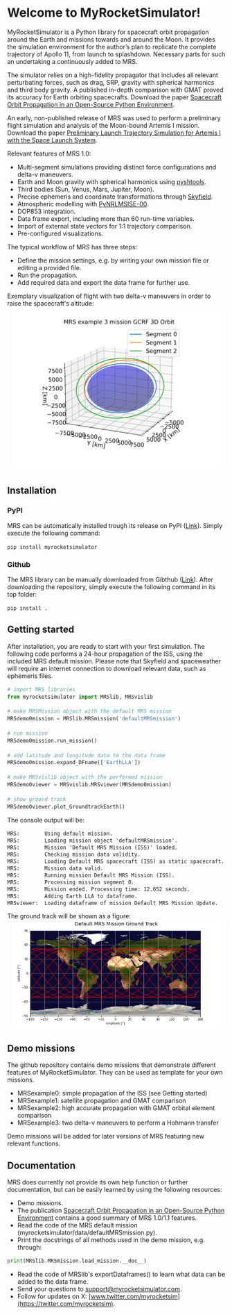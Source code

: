 # Welcome to MyRocketSimulator!
MyRocketSimulator is a Python library for spacecraft orbit propagation around the Earth and missions towards and around the Moon. It provides the simulation environment for
the author’s plan to replicate the complete trajectory of Apollo 11, from launch to splashdown. Necessary parts for such an undertaking a continuously added to MRS. 

The simulator relies on a high-fidelity propagator that includes all relevant perturbating forces, such as drag, SRP, gravity with spherical harmonics and third body gravity. A published in-depth comparison with GMAT proved its accuracy for Earth orbiting spacecrafts. Download the paper [Spacecraft Orbit Propagation in an Open-Source Python Environment]( https://www.researchgate.net/publication/375293398_Spacecraft_Orbit_Propagation_in_an_Open-Source_Python_Environment).

An early, non-published release of MRS was used to perform a preliminary flight simulation and analysis of the Moon-bound Artemis I mission. Download the paper [Preliminary Launch Trajectory Simulation for Artemis I with the Space Launch System]( https://www.researchgate.net/publication/362270344_Preliminary_Launch_Trajectory_Simulation_for_Artemis_I_with_the_Space_Launch_System).

Relevant features of MRS 1.0:
-	Multi-segment simulations providing distinct force configurations and delta-v maneuvers. 
-	Earth and Moon gravity with spherical harmonics using [pyshtools]( https://shtools.github.io/SHTOOLS/).
-	Third bodies (Sun, Venus, Mars, Jupiter, Moon).
-	Precise ephemeris and coordinate transformations through [Skyfield]( https://rhodesmill.org/skyfield/).
-	Atmospheric modelling with [PyNRLMSISE-00](https://github.com/st-bender/pynrlmsise00).
-	DOP853 integration.
-	Data frame export, including more than 60 run-time variables.
-	Import of external state vectors for 1:1 trajectory comparison.
-	Pre-configured visualizations. 

The typical workflow of MRS has three steps:
- Define the mission settings, e.g. by writing your own mission file or editing a provided file.
- Run the propagation.
- Add required data and export the data frame for further use. 

Exemplary visualization of flight with two delta-v maneuvers in order to raise the spacecraft's altitude:
![GCRF view of satellite with Hohmann transfer to higher altitude](https://raw.githubusercontent.com/ThibaultBS/MyRocketSimulator/main/MRS_examples/MRSoutput/MRSexample3_GCRForbit.svg)

## Installation
### PyPI
MRS can be automatically installed trough its release on PyPI ([Link](https://pypi.org/project/myrocketsimulator/)). Simply execute the following command: 

`pip install myrocketsimulator`

### Github
The MRS library can be manually downloaded from Gibthub ([Link](https://github.com/ThibaultBS/MyRocketSimulator)). After downloading the repository, simply execute the following command in its top folder:

`pip install .`

## Getting started
After installation, you are ready to start with your first simulation. The following code performs a 24-hour propagation of the ISS, using the included MRS default mission. Please note that Skyfield and spaceweather will require an internet connection to download relevant data, such as ephemeris files.

```python
# import MRS libraries
from myrocketsimulator import MRSlib, MRSvislib

# make MRSMission object with the default MRS mission
MRSdemo0mission = MRSlib.MRSmission('defaultMRSmission')

# run mission
MRSdemo0mission.run_mission()

# add latitude and longitude data to the data frame 
MRSdemo0mission.expand_DFname(['EarthLLA'])

# make MRSvislib object with the performed mission
MRSdemo0viewer = MRSvislib.MRSviewer(MRSdemo0mission)

# show ground track
MRSdemo0viewer.plot_GroundtrackEarth()
```
The console output will be:
```
MRS:		Using default mission.
MRS:		Loading mission object 'defaultMRSmission'.
MRS:		Mission 'Default MRS Mission (ISS)' loaded.
MRS:		Checking mission data validity.
MRS:		Loading Default MRS spacecraft (ISS) as static spacecraft.
MRS:		Mission data valid.
MRS:		Running mission Default MRS Mission (ISS).
MRS:		Processing mission segment 0.
MRS:		Mission ended. Processing time: 12.652 seconds.
MRS:		Adding Earth LLA to dataframe.
MRSviewer:	Loading dataframe of mission Default MRS Mission Update.
```

The ground track will be shown as a figure:
![GCRF view of satellite with Hohmann transfer to higher altitude](https://raw.githubusercontent.com/ThibaultBS/MyRocketSimulator/main/MRS_examples/MRSoutput/MRSexample0_GroundtrackEarth.png)

## Demo missions
The github repository contains demo missions that demonstrate different features of MyRocketSimulator. They can be used as template for your own missions.
- MRSexample0: simple propagation of the ISS (see Getting started)
- MRSexample1: satellite propagation and GMAT comparison
- MRSexample2: high accurate propagation with GMAT orbital element comparison
- MRSexample3: two delta-v maneuvers to perform a Hohmann transfer

Demo missions will be added for later versions of MRS featuring new relevant functions.

## Documentation
MRS does currently not provide its own help function or further documentation, but can be easily learned by using the following resources:
- Demo missions.
- The publication [Spacecraft Orbit Propagation in an Open-Source Python Environment]( https://www.researchgate.net/publication/375293398_Spacecraft_Orbit_Propagation_in_an_Open-Source_Python_Environment) contains a good summary of MRS 1.0/1.1 features. 
- Read the code of the MRS default mission (myrocketsimulator/data/defaultMRSmission.py).
- Print the docstrings of all methods used in the demo mission, e.g. through:
```python
print(MRSlib.MRSmission.load_mission.__doc__)
```
- Read the code of MRSlib's exportDataframes() to learn what data can be added to the data frame.
- Send your questions to support@myrocketsimulator.com.
- Follow for updates on X: [www.twitter.com/myrocketsim](https://twitter.com/myrocketsim).











